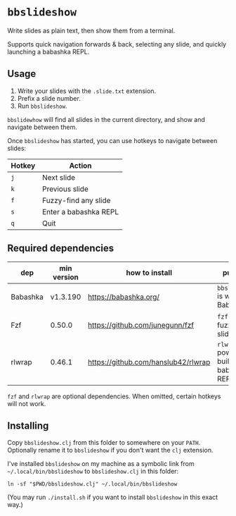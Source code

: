 # `bbslideshow`

Write slides as plain text, then show them from a terminal.

Supports quick navigation forwards & back, selecting any slide, and quickly launching a babashka REPL.

## Usage

1. Write your slides with the `.slide.txt` extension.
2. Prefix a slide number.
3. Run `bbslideshow`.

`bbslidewhow` will find all slides in the current directory, and show and navigate between them.

Once `bbslideshow` has started, you can use hotkeys to navigate between slides:

| Hotkey | Action                |
|--------|-----------------------|
| `j`    | Next slide            |
| `k`    | Previous slide        |
| `f`    | Fuzzy-find any slide  |
| `s`    | Enter a babashka REPL |
| `q`    | Quit                  |

## Required dependencies

| dep      | min version | how to install                      | purpose                                    |
|----------|-------------|-------------------------------------|--------------------------------------------|
| Babashka | v1.3.190    | https://babashka.org/               | `bbslideshow` is written in Babashka       |
| Fzf      | 0.50.0      | https://github.com/junegunn/fzf     | `fzf` powers fuzzy-find slide              |
| rlwrap   | 0.46.1      | https://github.com/hanslub42/rlwrap | `rlwrap` powers the built-in babashka REPL |

`fzf` and `rlwrap` are optional dependencies.
When omitted, certain hotkeys will not work.

## Installing

Copy `bbslideshow.clj` from this folder to somewhere on your `PATH`.
Optionally rename it to `bbslideshow` if you don't want the `clj` extension.

I've installed `bbslideshow` on my machine as a symbolic link from `~/.local/bin/bbslideshow` to `bbslideshow.clj` in this folder:

    ln -sf "$PWD/bbslideshow.clj" ~/.local/bin/bbslideshow

(You may run `./install.sh` if you want to install `bbslideshow` in this exact way.)
